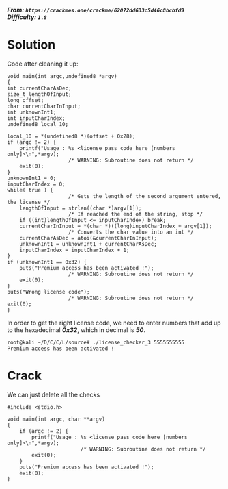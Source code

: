 ***From: `https://crackmes.one/crackme/62072dd633c5d46c8bcbfd9`***  
***Difficulty: `1.8`***

# Solution

Code after cleaning it up:

    void main(int argc,undefined8 *argv)
    {
    int currentCharAsDec;
    size_t lengthOfInput;
    long offset;
    char currentCharInInput;
    int unknownInt1;
    int inputCharIndex;
    undefined8 local_10;
    
    local_10 = *(undefined8 *)(offset + 0x28);
    if (argc != 2) {
        printf("Usage : %s <license pass code here [numbers only]>\n",*argv);
                        /* WARNING: Subroutine does not return */
        exit(0);
    }
    unknownInt1 = 0;
    inputCharIndex = 0;
    while( true ) {
                        /* Gets the length of the second argument entered, the license */
        lengthOfInput = strlen((char *)argv[1]);
                        /* If reached the end of the string, stop */
        if ((int)lengthOfInput <= inputCharIndex) break;
        currentCharInInput = *(char *)((long)inputCharIndex + argv[1]);
                        /* Converts the char value into an int */
        currentCharAsDec = atoi(&currentCharInInput);
        unknownInt1 = unknownInt1 + currentCharAsDec;
        inputCharIndex = inputCharIndex + 1;
    }
    if (unknownInt1 == 0x32) {
        puts("Premium access has been activated !");
                        /* WARNING: Subroutine does not return */
        exit(0);
    }
    puts("Wrong license code");
                        /* WARNING: Subroutine does not return */
    exit(0);
    }

In order to get the right license code, we need to enter numbers that add up to the hexadecimal ***0x32***, which in decimal is ***50***. 

    root@kali ~/D/C/C/L/source# ./license_checker_3 5555555555                                      
    Premium access has been activated ! 

# Crack

We can just delete all the checks

    #include <stdio.h>                                                                              
                                                                                                    
    void main(int argc, char **argv)                                                                 
    {                                                                                               
        if (argc != 2) {                                                                              
            printf("Usage : %s <license pass code here [numbers only]>\n",*argv);                       
                            /* WARNING: Subroutine does not return */                                   
            exit(0);                                                                                    
        }
        puts("Premium access has been activated !");
        exit(0);
    }
